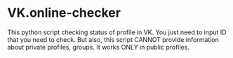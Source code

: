 # VK.online-checker

This python script checking status of profile in VK.
You just need to input ID that you need to check.
But also, this script CANNOT provide information about private profiles, groups.
It works ONLY in public profiles.
